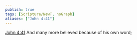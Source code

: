 ```yaml
---
publish: true
tags: [Scripture/NewT, noGraph]
aliases: ["John 4:41"]
---
```

[John 4:41](https://churchofjesuschrist.org/study/scriptures/nt/john/4?lang=eng&id=p41#p41) And many more believed because of his own word;

